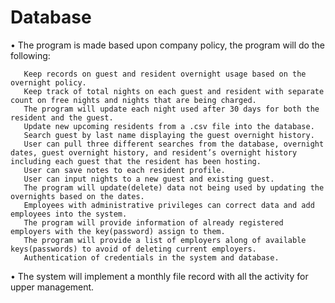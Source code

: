 # Database

•	The program is made based upon company policy, the program will do the following:

       Keep records on guest and resident overnight usage based on the overnight policy.
       Keep track of total nights on each guest and resident with separate count on free nights and nights that are being charged.
       The program will update each night used after 30 days for both the resident and the guest.
       Update new upcoming residents from a .csv file into the database.
       Search guest by last name displaying the guest overnight history.
       User can pull three different searches from the database, overnight dates, guest overnight history, and resident’s overnight history including each guest that the resident has been hosting.
       User can save notes to each resident profile.
       User can input nights to a new guest and existing guest.
       The program will update(delete) data not being used by updating the overnights based on the dates.
       Employees with administrative privileges can correct data and add employees into the system.
       The program will provide information of already registered employers with the key(password) assign to them.
       The program will provide a list of employers along of available keys(passwords) to avoid of deleting current employers.
       Authentication of credentials in the system and database.

    
•	The system will implement a monthly file record with all the activity for upper management.





